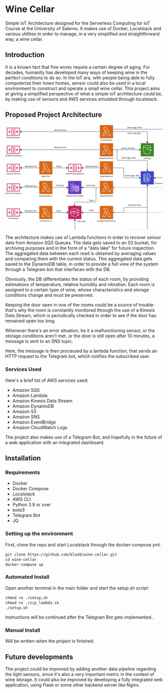 # Wine Cellar

Simple IoT Architecture designed for the Serverless Computing for IoT Course at the University of Salerno.
It makes use of Docker, Localstack and various utilities in order to manage, in a very simplified and straightforward way, a wine cellar.

## Introduction

It is a known fact that fine wines require a certain degree of aging. For decades, humanity has developed many ways of keeping wine in the perfect conditions to do so.
In the IoT era, with people being able to fully computerize their hown homes, sensor could also be used in a local environment to construct and operate a small wine cellar.
This project aims at giving a simplified perspective of what a simple IoT architecture could be, by making use of sensors and AWS services emulated through localstack.

## Proposed Project Architecture

![Architecture Image](./images/SCIOT-Project.jpg "Project Architecture")

The architecture makes use of Lambda functions in order to recover sensor data from Amazon SQS Queues.
The data gets saved to an S3 bucket, for archiving purposes and in the form of a "data lake" for future inspection.
The aggregated data between each read is obtained by averaging values and comparing them with the current status. This aggregated data gets saved to the DynamoDB table, in order to provide a full view of the system through a Telegram bot that interfaces with the DB.

Obviously, the DB differentiates the status of each room, by providing estimations of temperature, relative humidity and vibration. Each room is assigned to a certain type of wine, whose characteristics and storage conditions change and must be preserved.

Keeping the door open in one of the rooms could be a source of trouble: that's why the room is constantly monitored through the use of a Kinesis Data Stream, which is periodically checked in order to see if the door has remained open too long.

Whenever there's an error situation, be it a malfunctioning sensor, or the storage conditions aren't met, or the door is still open after 10 minutes, a message is sent to an SNS topic.

Here, the message is then processed by a lambda function, that sends an HTTP request to the Telegram bot, which notifies the subscribed user.

### Services Used

Here's a brief list of AWS services used:

- Amazon SQS
- Amazon Lambda
- Amazon Kinesis Data Stream
- Amazon DynamoDB
- Amazon S3
- Amazon SNS
- Amazon EventBridge
- Amazon CloudWatch Logs

The project also makes use of a Telegram Bot, and hopefully in the future of a web application with an integrated dashboard.

## Installation

### Requirements

- Docker
- Docker Compose
- Localstack
- AWS CLI
- Python 3.9 or over
- boto3
- Telegram Bot
- JQ

### Setting up the environment

First, clone the repo and start Localstack through the docker-compose.yml.

```shell
git clone https://github.com/blazQ/wine-cellar.git
cd wine-cellar
docker-compose up
```

### Automated Install

Open another terminal in the main folder and start the setup.sh script:

```shell
chmod +x ./setup,sh
chmod +x ./zip_lambda.sh
./setup.sh
```

Instructions will be continued after the Telegram Bot gets implemented..

### Manual Install

Will be written when the project is finished.

## Future developments

The project could be improved by adding another data pipeline regarding the light sensors, since it's also a very important metric in the context of wine storage.
It could also be improved by developing a fully integrated web application, using Flask or some other backend server like Nginx.
